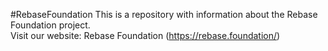 #RebaseFoundation
This is a repository with information about the Rebase Foundation project.  
Visit our website: Rebase Foundation (https://rebase.foundation/)
